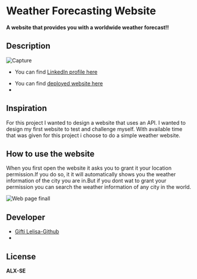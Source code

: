 # **Weather Forecasting Website**

**A website that provides you with a worldwide weather forecast!!**
## **Description**

![Capture](https://user-images.githubusercontent.com/99997009/206373918-a7a00488-e289-475b-b2b0-b5c24ef1f3c0.JPG)
- You can find [LinkedIn profile here](https://www.linkedin.com/in/gifty-lelissa-275928177)
* You can find [deployed website here](https://giftyl.github.io/)
* 
## **Inspiration**
For this project I wanted to design a website that uses an API. I wanted to design my first website to test and challenge myself. With available time that was given for this project i choose to do a simple weather website.

## **How to use the website**
When you first open the website it asks you to grant it your location permission.If you do so, it it will automatically shows you the weather information of the city you are in.But if you dont wat to grant your permission you can search the weather information of any city in the world.

![Web page finall](https://user-images.githubusercontent.com/99997009/206383017-47e3c347-3f57-4a05-8e1c-de1975cf934e.gif)

## **Developer**
- [Gifti Lelisa-Github](https://github.com/GiftyL)
- 
## **License**
**ALX-SE**
